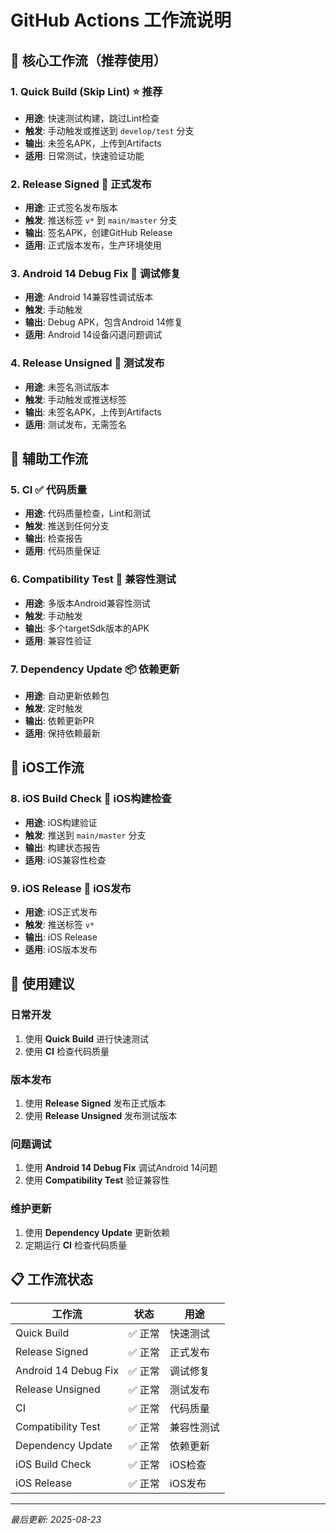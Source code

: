 # GitHub Actions 工作流说明

## 🎯 核心工作流（推荐使用）

### 1. **Quick Build (Skip Lint)** ⭐ 推荐
- **用途**: 快速测试构建，跳过Lint检查
- **触发**: 手动触发或推送到 `develop/test` 分支
- **输出**: 未签名APK，上传到Artifacts
- **适用**: 日常测试，快速验证功能

### 2. **Release Signed** 🔐 正式发布
- **用途**: 正式签名发布版本
- **触发**: 推送标签 `v*` 到 `main/master` 分支
- **输出**: 签名APK，创建GitHub Release
- **适用**: 正式版本发布，生产环境使用

### 3. **Android 14 Debug Fix** 🐛 调试修复
- **用途**: Android 14兼容性调试版本
- **触发**: 手动触发
- **输出**: Debug APK，包含Android 14修复
- **适用**: Android 14设备闪退问题调试

### 4. **Release Unsigned** 📱 测试发布
- **用途**: 未签名测试版本
- **触发**: 手动触发或推送标签
- **输出**: 未签名APK，上传到Artifacts
- **适用**: 测试发布，无需签名

## 🔧 辅助工作流

### 5. **CI** ✅ 代码质量
- **用途**: 代码质量检查，Lint和测试
- **触发**: 推送到任何分支
- **输出**: 检查报告
- **适用**: 代码质量保证

### 6. **Compatibility Test** 🔄 兼容性测试
- **用途**: 多版本Android兼容性测试
- **触发**: 手动触发
- **输出**: 多个targetSdk版本的APK
- **适用**: 兼容性验证

### 7. **Dependency Update** 📦 依赖更新
- **用途**: 自动更新依赖包
- **触发**: 定时触发
- **输出**: 依赖更新PR
- **适用**: 保持依赖最新

## 📱 iOS工作流

### 8. **iOS Build Check** 🍎 iOS构建检查
- **用途**: iOS构建验证
- **触发**: 推送到 `main/master` 分支
- **输出**: 构建状态报告
- **适用**: iOS兼容性检查

### 9. **iOS Release** 🍎 iOS发布
- **用途**: iOS正式发布
- **触发**: 推送标签 `v*`
- **输出**: iOS Release
- **适用**: iOS版本发布

## 🚀 使用建议

### 日常开发
1. 使用 **Quick Build** 进行快速测试
2. 使用 **CI** 检查代码质量

### 版本发布
1. 使用 **Release Signed** 发布正式版本
2. 使用 **Release Unsigned** 发布测试版本

### 问题调试
1. 使用 **Android 14 Debug Fix** 调试Android 14问题
2. 使用 **Compatibility Test** 验证兼容性

### 维护更新
1. 使用 **Dependency Update** 更新依赖
2. 定期运行 **CI** 检查代码质量

## 📋 工作流状态

| 工作流 | 状态 | 用途 |
|--------|------|------|
| Quick Build | ✅ 正常 | 快速测试 |
| Release Signed | ✅ 正常 | 正式发布 |
| Android 14 Debug Fix | ✅ 正常 | 调试修复 |
| Release Unsigned | ✅ 正常 | 测试发布 |
| CI | ✅ 正常 | 代码质量 |
| Compatibility Test | ✅ 正常 | 兼容性测试 |
| Dependency Update | ✅ 正常 | 依赖更新 |
| iOS Build Check | ✅ 正常 | iOS检查 |
| iOS Release | ✅ 正常 | iOS发布 |

---
*最后更新: 2025-08-23*
